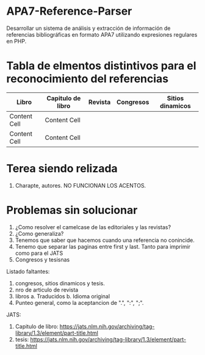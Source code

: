 # APA7-Reference-Parser
Desarrollar un sistema de análisis y extracción de información de referencias bibliográficas en formato APA7 utilizando expresiones regulares en PHP.



# Tabla de elmentos distintivos para el reconocimiento del referencias

| Libro      | Capitulo de libro | Revista | Congresos | Sitios dinamicos |
| ------------- | ------------- | ------------- |------------- |------------- |
| Content Cell  | Content Cell  |
| Content Cell  | Content Cell  |

# Terea siendo relizada
1. Charapte, autores. NO FUNCIONAN LOS ACENTOS.


# Problemas sin solucionar

1. ¿Como resolver el camelcase de las editoriales y las revistas?
2. ¿Como generaliza?
3. Tenemos que saber que hacemos cuando una referencia no conincide.
4. Tenemo que separar las paginas entre first y last. Tanto para imprimir como para el JATS
5. Congresos y tesisnas


Listado faltantes:
1. congresos, sitios dinamicos y tesis.
4. nro de articulo de revista
5. libros
    a. Traducidos 
    b. Idioma original 
6. Punteo general, como la aceptancion de ".", ":", ";". 



JATS:
1. Capitulo de libro: https://jats.nlm.nih.gov/archiving/tag-library/1.3/element/part-title.html
2. tesis: https://jats.nlm.nih.gov/archiving/tag-library/1.3/element/part-title.html